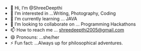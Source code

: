 - 👋 Hi, I’m @ShreeDeepthi
- 👀 I’m interested in ...Writing, Photography, Coding
- 🌱 I’m currently learning ... JAVA
- 💞️ I’m looking to collaborate on ... Programming Hackathons
- 📫 How to reach me ... shreedeepthi2005@gmail.com
- 😄 Pronouns: ...she/her
- ⚡ Fun fact: ...Always up for philosophical adventures.

<!---
dearlydeepthi2005/dearlydeepthi2005 is a ✨ special ✨ repository because its `README.md` (this file) appears on your GitHub profile.
You can click the Preview link to take a look at your changes.
--->
